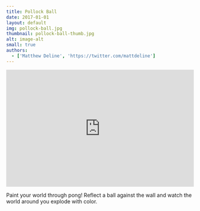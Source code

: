 ```yaml
---
title: Pollock Ball
date: 2017-01-01
layout: default
img: pollock-ball.jpg
thumbnail: pollock-ball-thumb.jpg
alt: image-alt
small: true
authors:
  - ['Matthew Deline', 'https://twitter.com/mattdeline']
---
```


<iframe width="100%" height="315" src="https://www.youtube.com/embed/2EYKyfzufYM" frameborder="0" allow="encrypted-media" allowfullscreen></iframe>

Paint your world through pong! Reflect a ball against the wall and watch the world around you explode with color.

<!-- if you want to use a lightbox for larger images, here is how
  <a href="img/portfolio/bigImage.jpg" data-lightbox="image-1" data-title="My caption"><img src="img/portfolio/thumbnailImage.jpg"></a>
-->
